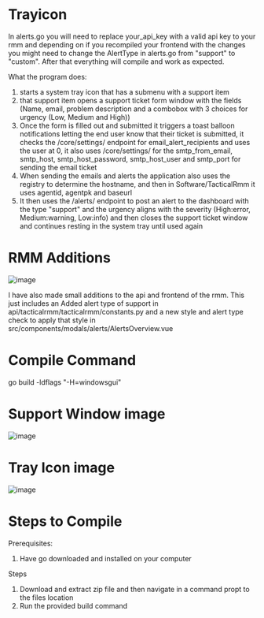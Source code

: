 # Trayicon
In alerts.go you will need to replace your_api_key with a valid api key to your rmm and depending on if you recompiled your frontend with the changes you might need to change the AlertType in alerts.go from "support" to "custom". After that everything will compile and work as expected.

What the program does:
1. starts a system tray icon that has a submenu with a support item
2. that support item opens a support ticket form window with the fields (Name, email, problem description and a combobox with 3 choices for urgency (Low, Medium and High))
3. Once the form is filled out and submitted it triggers a toast balloon notifications letting the end user know that their ticket is submitted, it checks the /core/settings/ endpoint for email_alert_recipients and uses the user at 0, it also uses /core/settings/ for the smtp_from_email, smtp_host, smtp_host_password, smtp_host_user and smtp_port for sending the email ticket
4. When sending the emails and alerts the application also uses the registry to determine the hostname, and then in Software/TacticalRmm it uses agentid, agentpk and baseurl
5. It then uses the /alerts/ endpoint to post an alert to the dashboard with the type "support" and the urgency aligns with the severity (High:error, Medium:warning, Low:info) and then closes the support ticket window and continues resting in the system tray until used again


# RMM Additions
![image](https://github.com/conlan0/Trayicon/assets/87742085/2580a003-baee-4107-a46b-7084cfc21ce7)

I have also made small additions to the api and frontend of the rmm. This just includes an Added alert type of support in api/tacticalrmm/tacticalrmm/constants.py and a new style and alert type check to apply that style in src/components/modals/alerts/AlertsOverview.vue

# Compile Command
go build -ldflags "-H=windowsgui"

# Support Window image
![image](https://github.com/conlan0/Trayicon/assets/87742085/c39de80c-af47-4666-bc9a-13066a28808f)

# Tray Icon image
![image](https://github.com/conlan0/Trayicon/assets/87742085/3a6c68fe-2c2e-4fdd-b409-18a98542890d)

# Steps to Compile

Prerequisites: 

1. Have go downloaded and installed on your computer

Steps

1. Download and extract zip file and then navigate in a command propt to the files location
2. Run the provided build command
